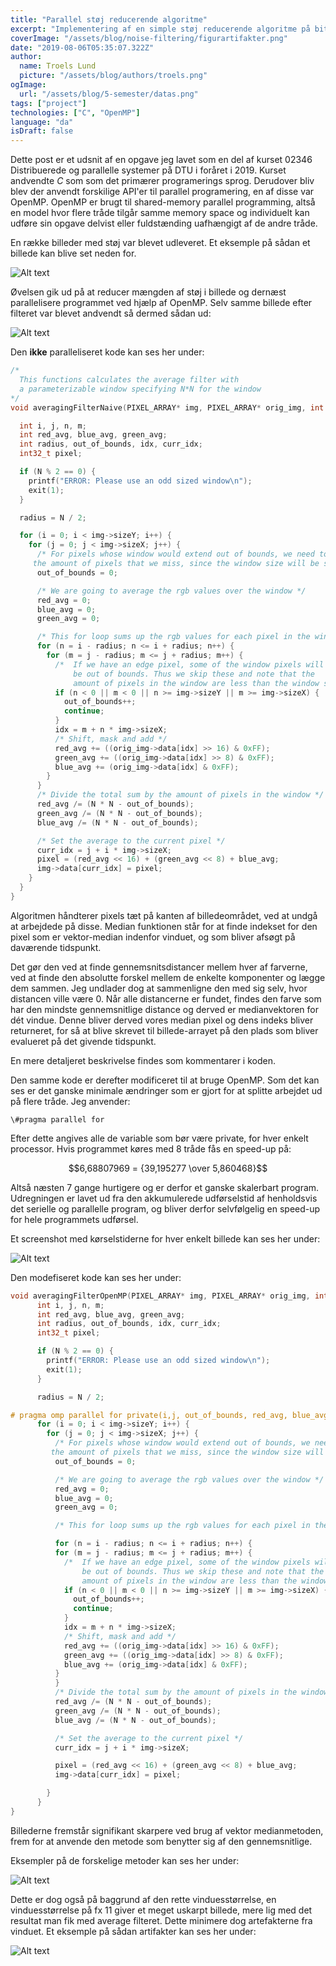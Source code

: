 ```yaml
---
title: "Parallel støj reducerende algoritme"
excerpt: "Implementering af en simple støj reducerende algoritme på bitmaps, samt parallelisering af selv samme algoritme."
coverImage: "/assets/blog/noise-filtering/figurartifakter.png"
date: "2019-08-06T05:35:07.322Z"
author:
  name: Troels Lund
  picture: "/assets/blog/authors/troels.png"
ogImage:
  url: "/assets/blog/5-semester/datas.png"
tags: ["project"]
technologies: ["C", "OpenMP"]
language: "da"
isDraft: false
---
```


Dette post er et udsnit af en opgave jeg lavet som en del af kurset 02346 Distribuerede og parallelle systemer på DTU i foråret i 2019. Kurset andvendte _C_ som som det primærer programerings sprog. Derudover bliv blev der anvendt forskilige API'er til parallel programering, en af disse var OpenMP. OpenMP er brugt til shared-memory parallel programming, altså en model hvor flere tråde tilgår samme memory space og individuelt kan udføre sin opgave delvist eller fuldstænding uafhængigt af de andre tråde.

En række billeder med støj var blevet udleveret. Et eksemple på sådan et billede kan blive set neden for.

![Alt text](/assets/blog/noise-filtering/pocket_watch.bmp)

Øvelsen gik ud på at reducer mængden af støj i billede og dernæst parallelisere programmet ved hjælp af OpenMP. Selv samme billede efter filteret var blevet andvendt så dermed sådan ud:

![Alt text](/assets/blog/noise-filtering/pocket_watch-processed.bmp)

Den **ikke** paralleliseret kode kan ses her under:

```c
/*
  This functions calculates the average filter with 
  a parameterizable window specifying N*N for the window
*/
void averagingFilterNaive(PIXEL_ARRAY* img, PIXEL_ARRAY* orig_img, int N) {

  int i, j, n, m;
  int red_avg, blue_avg, green_avg;
  int radius, out_of_bounds, idx, curr_idx;
  int32_t pixel;

  if (N % 2 == 0) {
    printf("ERROR: Please use an odd sized window\n");
    exit(1);
  }

  radius = N / 2;

  for (i = 0; i < img->sizeY; i++) {
    for (j = 0; j < img->sizeX; j++) {
      /* For pixels whose window would extend out of bounds, we need to count
	 the amount of pixels that we miss, since the window size will be smaller */
      out_of_bounds = 0;

      /* We are going to average the rgb values over the window */
      red_avg = 0;
      blue_avg = 0;
      green_avg = 0;

      /* This for loop sums up the rgb values for each pixel in the window */
      for (n = i - radius; n <= i + radius; n++) {
        for (m = j - radius; m <= j + radius; m++) {
          /*  If we have an edge pixel, some of the window pixels will
              be out of bounds. Thus we skip these and note that the
              amount of pixels in the window are less than the window size */
          if (n < 0 || m < 0 || n >= img->sizeY || m >= img->sizeX) {
            out_of_bounds++;
            continue;
          }
          idx = m + n * img->sizeX;
          /* Shift, mask and add */
          red_avg += ((orig_img->data[idx] >> 16) & 0xFF);
          green_avg += ((orig_img->data[idx] >> 8) & 0xFF);
          blue_avg += (orig_img->data[idx] & 0xFF);
        }
      }
      /* Divide the total sum by the amount of pixels in the window */
      red_avg /= (N * N - out_of_bounds);
      green_avg /= (N * N - out_of_bounds);
      blue_avg /= (N * N - out_of_bounds);

      /* Set the average to the current pixel */
      curr_idx = j + i * img->sizeX;
      pixel = (red_avg << 16) + (green_avg << 8) + blue_avg;
      img->data[curr_idx] = pixel;
    }
  }
}
```

Algoritmen håndterer pixels tæt på kanten af billedeområdet, ved at undgå at arbejdede på disse.
Median funktionen står for at finde indekset for den pixel som er vektor-median indenfor vinduet, og som bliver afsøgt på daværende tidspunkt.

Det gør den ved at finde gennemsnitsdistancer mellem hver af farverne, ved at finde den absolutte forskel mellem de enkelte komponenter og lægge dem sammen. Jeg undlader dog at sammenligne den med sig selv, hvor distancen ville være 0. Når alle distancerne er fundet, findes den farve som har den mindste gennemsnitlige distance og derved er medianvektoren for dét vindue. Denne bliver derved vores median pixel og dens indeks bliver returneret, for så at blive skrevet til billede-arrayet på den plads som bliver evalueret på det givende tidspunkt.

En mere detaljeret beskrivelse findes som kommentarer i koden.

Den samme kode er derefter modificeret til at bruge OpenMP. Som det kan ses er det ganske minimale ændringer som er gjort for at splitte arbejdet ud på flere tråde. Jeg anvender:

    \#pragma parallel for

Efter dette angives alle de variable som bør være private, for hver enkelt processor. Hvis programmet køres med 8 tråde fås en speed-up på:

$$6,68807969 = {39,195277 \over 5,860468}$$

Altså næsten 7 gange hurtigere og er derfor et ganske skalerbart program. Udregningen er lavet ud fra den akkumulerede udførselstid af henholdsvis det serielle og parallelle program, og bliver derfor selvfølgelig en speed-up for hele programmets udførsel. 

Et screenshot med kørselstiderne for hver enkelt billede kan ses her under:

![Alt text](/assets/blog/noise-filtering/consol.png)

Den modefiseret kode kan ses her under:

```c
void averagingFilterOpenMP(PIXEL_ARRAY* img, PIXEL_ARRAY* orig_img, int N) {
	  int i, j, n, m;
	  int red_avg, blue_avg, green_avg;
	  int radius, out_of_bounds, idx, curr_idx;
	  int32_t pixel;

	  if (N % 2 == 0) {
	    printf("ERROR: Please use an odd sized window\n");
	    exit(1);
	  }

	  radius = N / 2;

# pragma omp parallel for private(i,j, out_of_bounds, red_avg, blue_avg, green_avg, n,m, pixel, idx, curr_idx)
	  for (i = 0; i < img->sizeY; i++) {
	    for (j = 0; j < img->sizeX; j++) {
	      /* For pixels whose window would extend out of bounds, we need to count
		 the amount of pixels that we miss, since the window size will be smaller */
	      out_of_bounds = 0;

	      /* We are going to average the rgb values over the window */
	      red_avg = 0;
	      blue_avg = 0;
	      green_avg = 0;

	      /* This for loop sums up the rgb values for each pixel in the window */

	      for (n = i - radius; n <= i + radius; n++) {
          for (m = j - radius; m <= j + radius; m++) {
            /*  If we have an edge pixel, some of the window pixels will
                be out of bounds. Thus we skip these and note that the
                amount of pixels in the window are less than the window size */
            if (n < 0 || m < 0 || n >= img->sizeY || m >= img->sizeX) {
              out_of_bounds++;
              continue;
            }
            idx = m + n * img->sizeX;
            /* Shift, mask and add */
            red_avg += ((orig_img->data[idx] >> 16) & 0xFF);
            green_avg += ((orig_img->data[idx] >> 8) & 0xFF);
            blue_avg += (orig_img->data[idx] & 0xFF);
          }
	      }
	      /* Divide the total sum by the amount of pixels in the window */
	      red_avg /= (N * N - out_of_bounds);
	      green_avg /= (N * N - out_of_bounds);
	      blue_avg /= (N * N - out_of_bounds);

	      /* Set the average to the current pixel */
	      curr_idx = j + i * img->sizeX;

	      pixel = (red_avg << 16) + (green_avg << 8) + blue_avg;
	      img->data[curr_idx] = pixel;

	    }
	  }
}
```

Billederne fremstår signifikant skarpere ved brug af vektor medianmetoden, frem for at anvende den metode som benytter sig af den gennemsnitlige. 

Eksempler på de forskelige metoder kan ses her under:

![Alt text](/assets/blog/noise-filtering/figur.png)

Dette er dog også på baggrund af den rette vinduesstørrelse, en vinduesstørrelse på fx 11 giver et meget uskarpt billede, mere lig med det resultat man fik med average filteret. Dette minimere dog artefakterne fra vinduet. Et eksemple på sådan artifakter kan ses her under:

![Alt text](/assets/blog/noise-filtering/figurartifakter.png)





